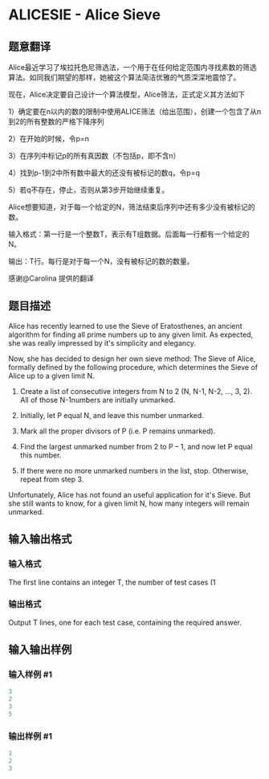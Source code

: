 # ALICESIE - Alice Sieve

## 题意翻译

Alice最近学习了埃拉托色尼筛选法，一个用于在任何给定范围内寻找素数的筛选算法。如同我们期望的那样，她被这个算法简洁优雅的气质深深地震惊了。

现在，Alice决定要自己设计一个算法模型，Alice筛法，正式定义其方法如下

1）确定要在n以内的数的限制中使用ALICE筛法（给出范围），创建一个包含了从n到2的所有整数的严格下降序列

2）在开始的时候，令p=n

3）在序列中标记p的所有真因数（不包括p，即不含n）

4）找到p-1到2中所有数中最大的还没有被标记的数q，令p=q

5）若q不存在，停止，否则从第3步开始继续重复。

Alice想要知道，对于每一个给定的N，筛法结束后序列中还有多少没有被标记的数。

输入格式：第一行是一个整数T，表示有T组数据。后面每一行都有一个给定的N。

输出：T行。每行是对于每一个N，没有被标记的数的数量。

感谢@Carolina 提供的翻译

## 题目描述

 Alice has recently learned to use the Sieve of Eratosthenes, an ancient algorithm for finding all prime numbers up to any given limit. As expected, she was really impressed by it's simplicity and elegancy.

Now, she has decided to design her own sieve method: The Sieve of Alice, formally defined by the following procedure, which determines the Sieve of Alice up to a given limit N.

1. Create a list of consecutive integers from N to 2 (N, N-1, N-2, ..., 3, 2). All of those N-1numbers are initially unmarked.

2. Initially, let P equal N, and leave this number unmarked.

3. Mark all the proper divisors of P (i.e. P remains unmarked).

4. Find the largest unmarked number from 2 to P – 1, and now let P equal this number.

5. If there were no more unmarked numbers in the list, stop. Otherwise, repeat from step 3.

Unfortunately, Alice has not found an useful application for it's Sieve. But she still wants to know, for a given limit N, how many integers will remain unmarked.

## 输入输出格式

### 输入格式

The first line contains an integer T, the number of test cases (1

### 输出格式

Output T lines, one for each test case, containing the required answer.

## 输入输出样例

### 输入样例 #1

```cpp
3
2
3
5
```


### 输出样例 #1

```cpp
1
2
3
```


